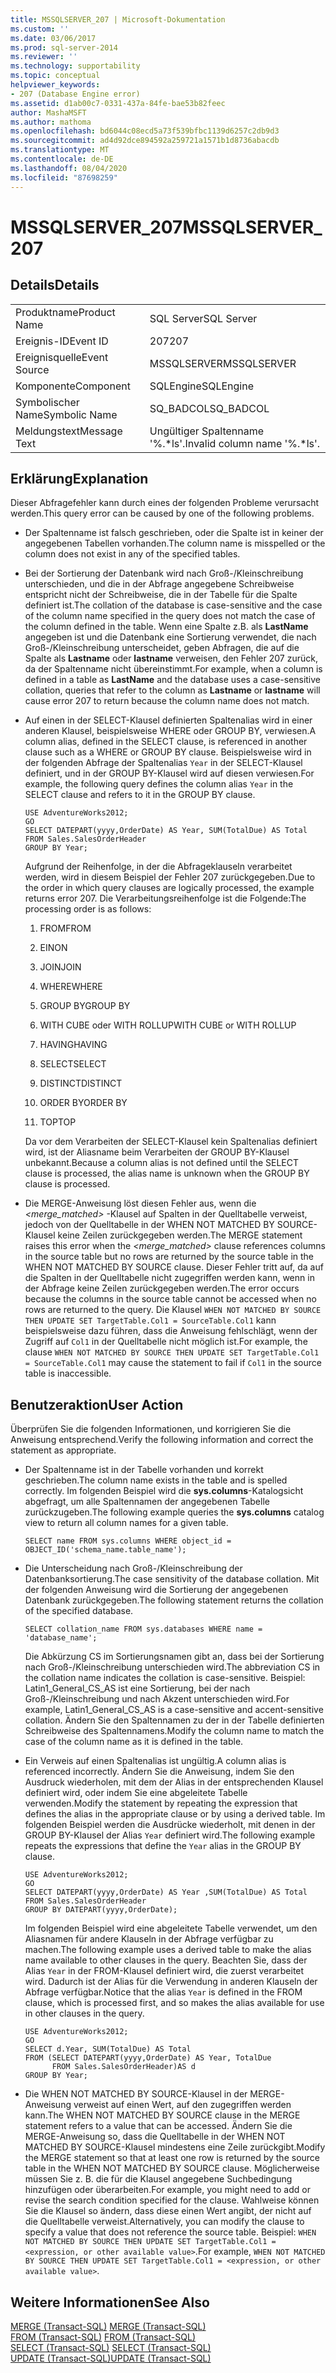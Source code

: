 ```yaml
---
title: MSSQLSERVER_207 | Microsoft-Dokumentation
ms.custom: ''
ms.date: 03/06/2017
ms.prod: sql-server-2014
ms.reviewer: ''
ms.technology: supportability
ms.topic: conceptual
helpviewer_keywords:
- 207 (Database Engine error)
ms.assetid: d1ab00c7-0331-437a-84fe-bae53b82feec
author: MashaMSFT
ms.author: mathoma
ms.openlocfilehash: bd6044c08ecd5a73f539bfbc1139d6257c2db9d3
ms.sourcegitcommit: ad4d92dce894592a259721a1571b1d8736abacdb
ms.translationtype: MT
ms.contentlocale: de-DE
ms.lasthandoff: 08/04/2020
ms.locfileid: "87698259"
---
```

# <a name="mssqlserver_207"></a><span data-ttu-id="e0c1c-102">MSSQLSERVER_207</span><span class="sxs-lookup"><span data-stu-id="e0c1c-102">MSSQLSERVER_207</span></span>
    
## <a name="details"></a><span data-ttu-id="e0c1c-103">Details</span><span class="sxs-lookup"><span data-stu-id="e0c1c-103">Details</span></span>  
  
|||  
|-|-|  
|<span data-ttu-id="e0c1c-104">Produktname</span><span class="sxs-lookup"><span data-stu-id="e0c1c-104">Product Name</span></span>|<span data-ttu-id="e0c1c-105">SQL Server</span><span class="sxs-lookup"><span data-stu-id="e0c1c-105">SQL Server</span></span>|  
|<span data-ttu-id="e0c1c-106">Ereignis-ID</span><span class="sxs-lookup"><span data-stu-id="e0c1c-106">Event ID</span></span>|<span data-ttu-id="e0c1c-107">207</span><span class="sxs-lookup"><span data-stu-id="e0c1c-107">207</span></span>|  
|<span data-ttu-id="e0c1c-108">Ereignisquelle</span><span class="sxs-lookup"><span data-stu-id="e0c1c-108">Event Source</span></span>|<span data-ttu-id="e0c1c-109">MSSQLSERVER</span><span class="sxs-lookup"><span data-stu-id="e0c1c-109">MSSQLSERVER</span></span>|  
|<span data-ttu-id="e0c1c-110">Komponente</span><span class="sxs-lookup"><span data-stu-id="e0c1c-110">Component</span></span>|<span data-ttu-id="e0c1c-111">SQLEngine</span><span class="sxs-lookup"><span data-stu-id="e0c1c-111">SQLEngine</span></span>|  
|<span data-ttu-id="e0c1c-112">Symbolischer Name</span><span class="sxs-lookup"><span data-stu-id="e0c1c-112">Symbolic Name</span></span>|<span data-ttu-id="e0c1c-113">SQ_BADCOL</span><span class="sxs-lookup"><span data-stu-id="e0c1c-113">SQ_BADCOL</span></span>|  
|<span data-ttu-id="e0c1c-114">Meldungstext</span><span class="sxs-lookup"><span data-stu-id="e0c1c-114">Message Text</span></span>|<span data-ttu-id="e0c1c-115">Ungültiger Spaltenname '%.\*ls'.</span><span class="sxs-lookup"><span data-stu-id="e0c1c-115">Invalid column name '%.\*ls'.</span></span>|  
  
## <a name="explanation"></a><span data-ttu-id="e0c1c-116">Erklärung</span><span class="sxs-lookup"><span data-stu-id="e0c1c-116">Explanation</span></span>  
 <span data-ttu-id="e0c1c-117">Dieser Abfragefehler kann durch eines der folgenden Probleme verursacht werden.</span><span class="sxs-lookup"><span data-stu-id="e0c1c-117">This query error can be caused by one of the following problems.</span></span>  
  
-   <span data-ttu-id="e0c1c-118">Der Spaltenname ist falsch geschrieben, oder die Spalte ist in keiner der angegebenen Tabellen vorhanden.</span><span class="sxs-lookup"><span data-stu-id="e0c1c-118">The column name is misspelled or the column does not exist in any of the specified tables.</span></span>  
  
-   <span data-ttu-id="e0c1c-119">Bei der Sortierung der Datenbank wird nach Groß-/Kleinschreibung unterschieden, und die in der Abfrage angegebene Schreibweise entspricht nicht der Schreibweise, die in der Tabelle für die Spalte definiert ist.</span><span class="sxs-lookup"><span data-stu-id="e0c1c-119">The collation of the database is case-sensitive and the case of the column name specified in the query does not match the case of the column defined in the table.</span></span> <span data-ttu-id="e0c1c-120">Wenn eine Spalte z.B. als **LastName** angegeben ist und die Datenbank eine Sortierung verwendet, die nach Groß-/Kleinschreibung unterscheidet, geben Abfragen, die auf die Spalte als **Lastname** oder **lastname** verweisen, den Fehler 207 zurück, da der Spaltenname nicht übereinstimmt.</span><span class="sxs-lookup"><span data-stu-id="e0c1c-120">For example, when a column is defined in a table as **LastName** and the database uses a case-sensitive collation, queries that refer to the column as **Lastname** or **lastname** will cause error 207 to return because the column name does not match.</span></span>  
  
-   <span data-ttu-id="e0c1c-121">Auf einen in der SELECT-Klausel definierten Spaltenalias wird in einer anderen Klausel, beispielsweise WHERE oder GROUP BY, verwiesen.</span><span class="sxs-lookup"><span data-stu-id="e0c1c-121">A column alias, defined in the SELECT clause, is referenced in another clause such as a WHERE or GROUP BY clause.</span></span> <span data-ttu-id="e0c1c-122">Beispielsweise wird in der folgenden Abfrage der Spaltenalias `Year` in der SELECT-Klausel definiert, und in der GROUP BY-Klausel wird auf diesen verwiesen.</span><span class="sxs-lookup"><span data-stu-id="e0c1c-122">For example, the following query defines the column alias `Year` in the SELECT clause and refers to it in the GROUP BY clause.</span></span>  
  
    ```  
    USE AdventureWorks2012;  
    GO  
    SELECT DATEPART(yyyy,OrderDate) AS Year, SUM(TotalDue) AS Total  
    FROM Sales.SalesOrderHeader  
    GROUP BY Year;  
    ```  
  
     <span data-ttu-id="e0c1c-123">Aufgrund der Reihenfolge, in der die Abfrageklauseln verarbeitet werden, wird in diesem Beispiel der Fehler 207 zurückgegeben.</span><span class="sxs-lookup"><span data-stu-id="e0c1c-123">Due to the order in which query clauses are logically processed, the example returns error 207.</span></span> <span data-ttu-id="e0c1c-124">Die Verarbeitungsreihenfolge ist die Folgende:</span><span class="sxs-lookup"><span data-stu-id="e0c1c-124">The processing order is as follows:</span></span>  
  
    1.  <span data-ttu-id="e0c1c-125">FROM</span><span class="sxs-lookup"><span data-stu-id="e0c1c-125">FROM</span></span>  
  
    2.  <span data-ttu-id="e0c1c-126">EIN</span><span class="sxs-lookup"><span data-stu-id="e0c1c-126">ON</span></span>  
  
    3.  <span data-ttu-id="e0c1c-127">JOIN</span><span class="sxs-lookup"><span data-stu-id="e0c1c-127">JOIN</span></span>  
  
    4.  <span data-ttu-id="e0c1c-128">WHERE</span><span class="sxs-lookup"><span data-stu-id="e0c1c-128">WHERE</span></span>  
  
    5.  <span data-ttu-id="e0c1c-129">GROUP BY</span><span class="sxs-lookup"><span data-stu-id="e0c1c-129">GROUP BY</span></span>  
  
    6.  <span data-ttu-id="e0c1c-130">WITH CUBE oder WITH ROLLUP</span><span class="sxs-lookup"><span data-stu-id="e0c1c-130">WITH CUBE or WITH ROLLUP</span></span>  
  
    7.  <span data-ttu-id="e0c1c-131">HAVING</span><span class="sxs-lookup"><span data-stu-id="e0c1c-131">HAVING</span></span>  
  
    8.  <span data-ttu-id="e0c1c-132">SELECT</span><span class="sxs-lookup"><span data-stu-id="e0c1c-132">SELECT</span></span>  
  
    9. <span data-ttu-id="e0c1c-133">DISTINCT</span><span class="sxs-lookup"><span data-stu-id="e0c1c-133">DISTINCT</span></span>  
  
    10. <span data-ttu-id="e0c1c-134">ORDER BY</span><span class="sxs-lookup"><span data-stu-id="e0c1c-134">ORDER BY</span></span>  
  
    11. <span data-ttu-id="e0c1c-135">TOP</span><span class="sxs-lookup"><span data-stu-id="e0c1c-135">TOP</span></span>  
  
     <span data-ttu-id="e0c1c-136">Da vor dem Verarbeiten der SELECT-Klausel kein Spaltenalias definiert wird, ist der Aliasname beim Verarbeiten der GROUP BY-Klausel unbekannt.</span><span class="sxs-lookup"><span data-stu-id="e0c1c-136">Because a column alias is not defined until the SELECT clause is processed, the alias name is unknown when the GROUP BY clause is processed.</span></span>  
  
-   <span data-ttu-id="e0c1c-137">Die MERGE-Anweisung löst diesen Fehler aus, wenn die *<merge_matched>* -Klausel auf Spalten in der Quelltabelle verweist, jedoch von der Quelltabelle in der WHEN NOT MATCHED BY SOURCE-Klausel keine Zeilen zurückgegeben werden.</span><span class="sxs-lookup"><span data-stu-id="e0c1c-137">The MERGE statement raises this error when the *<merge_matched>* clause references columns in the source table but no rows are returned by the source table in the WHEN NOT MATCHED BY SOURCE clause.</span></span> <span data-ttu-id="e0c1c-138">Dieser Fehler tritt auf, da auf die Spalten in der Quelltabelle nicht zugegriffen werden kann, wenn in der Abfrage keine Zeilen zurückgegeben werden.</span><span class="sxs-lookup"><span data-stu-id="e0c1c-138">The error occurs because the columns in the source table cannot be accessed when no rows are returned to the query.</span></span> <span data-ttu-id="e0c1c-139">Die Klausel `WHEN NOT MATCHED BY SOURCE THEN UPDATE SET TargetTable.Col1 = SourceTable.Col1` kann beispielsweise dazu führen, dass die Anweisung fehlschlägt, wenn der Zugriff auf `Col1` in der Quelltabelle nicht möglich ist.</span><span class="sxs-lookup"><span data-stu-id="e0c1c-139">For example, the clause `WHEN NOT MATCHED BY SOURCE THEN UPDATE SET TargetTable.Col1 = SourceTable.Col1` may cause the statement to fail if `Col1` in the source table is inaccessible.</span></span>  
  
## <a name="user-action"></a><span data-ttu-id="e0c1c-140">Benutzeraktion</span><span class="sxs-lookup"><span data-stu-id="e0c1c-140">User Action</span></span>  
 <span data-ttu-id="e0c1c-141">Überprüfen Sie die folgenden Informationen, und korrigieren Sie die Anweisung entsprechend.</span><span class="sxs-lookup"><span data-stu-id="e0c1c-141">Verify the following information and correct the statement as appropriate.</span></span>  
  
-   <span data-ttu-id="e0c1c-142">Der Spaltenname ist in der Tabelle vorhanden und korrekt geschrieben.</span><span class="sxs-lookup"><span data-stu-id="e0c1c-142">The column name exists in the table and is spelled correctly.</span></span> <span data-ttu-id="e0c1c-143">Im folgenden Beispiel wird die **sys.columns**-Katalogsicht abgefragt, um alle Spaltennamen der angegebenen Tabelle zurückzugeben.</span><span class="sxs-lookup"><span data-stu-id="e0c1c-143">The following example queries the **sys.columns** catalog view to return all column names for a given table.</span></span>  
  
    ```  
    SELECT name FROM sys.columns WHERE object_id = OBJECT_ID('schema_name.table_name');  
    ```  
  
-   <span data-ttu-id="e0c1c-144">Die Unterscheidung nach Groß-/Kleinschreibung der Datenbanksortierung.</span><span class="sxs-lookup"><span data-stu-id="e0c1c-144">The case sensitivity of the database collation.</span></span> <span data-ttu-id="e0c1c-145">Mit der folgenden Anweisung wird die Sortierung der angegebenen Datenbank zurückgegeben.</span><span class="sxs-lookup"><span data-stu-id="e0c1c-145">The following statement returns the collation of the specified database.</span></span>  
  
    ```  
    SELECT collation_name FROM sys.databases WHERE name = 'database_name';  
    ```  
  
     <span data-ttu-id="e0c1c-146">Die Abkürzung CS im Sortierungsnamen gibt an, dass bei der Sortierung nach Groß-/Kleinschreibung unterschieden wird.</span><span class="sxs-lookup"><span data-stu-id="e0c1c-146">The abbreviation CS in the collation name indicates the collation is case-sensitive.</span></span> <span data-ttu-id="e0c1c-147">Beispiel: Latin1_General_CS_AS ist eine Sortierung, bei der nach Groß-/Kleinschreibung und nach Akzent unterschieden wird.</span><span class="sxs-lookup"><span data-stu-id="e0c1c-147">For example, Latin1_General_CS_AS is a case-sensitive and accent-sensitive collation.</span></span> <span data-ttu-id="e0c1c-148">Ändern Sie den Spaltennamen zu der in der Tabelle definierten Schreibweise des Spaltennamens.</span><span class="sxs-lookup"><span data-stu-id="e0c1c-148">Modify the column name to match the case of the column name as it is defined in the table.</span></span>  
  
-   <span data-ttu-id="e0c1c-149">Ein Verweis auf einen Spaltenalias ist ungültig.</span><span class="sxs-lookup"><span data-stu-id="e0c1c-149">A column alias is referenced incorrectly.</span></span> <span data-ttu-id="e0c1c-150">Ändern Sie die Anweisung, indem Sie den Ausdruck wiederholen, mit dem der Alias in der entsprechenden Klausel definiert wird, oder indem Sie eine abgeleitete Tabelle verwenden.</span><span class="sxs-lookup"><span data-stu-id="e0c1c-150">Modify the statement by repeating the expression that defines the alias in the appropriate clause or by using a derived table.</span></span> <span data-ttu-id="e0c1c-151">Im folgenden Beispiel werden die Ausdrücke wiederholt, mit denen in der GROUP BY-Klausel der Alias `Year` definiert wird.</span><span class="sxs-lookup"><span data-stu-id="e0c1c-151">The following example repeats the expressions that define the `Year` alias in the GROUP BY clause.</span></span>  
  
    ```  
    USE AdventureWorks2012;  
    GO  
    SELECT DATEPART(yyyy,OrderDate) AS Year ,SUM(TotalDue) AS Total  
    FROM Sales.SalesOrderHeader  
    GROUP BY DATEPART(yyyy,OrderDate);  
    ```  
  
     <span data-ttu-id="e0c1c-152">Im folgenden Beispiel wird eine abgeleitete Tabelle verwendet, um den Aliasnamen für andere Klauseln in der Abfrage verfügbar zu machen.</span><span class="sxs-lookup"><span data-stu-id="e0c1c-152">The following example uses a derived table to make the alias name available to other clauses in the query.</span></span> <span data-ttu-id="e0c1c-153">Beachten Sie, dass der Alias `Year` in der FROM-Klausel definiert wird, die zuerst verarbeitet wird. Dadurch ist der Alias für die Verwendung in anderen Klauseln der Abfrage verfügbar.</span><span class="sxs-lookup"><span data-stu-id="e0c1c-153">Notice that the alias `Year` is defined in the FROM clause, which is processed first, and so makes the alias available for use in other clauses in the query.</span></span>  
  
    ```  
    USE AdventureWorks2012;  
    GO  
    SELECT d.Year, SUM(TotalDue) AS Total  
    FROM (SELECT DATEPART(yyyy,OrderDate) AS Year, TotalDue  
          FROM Sales.SalesOrderHeader)AS d  
    GROUP BY Year;  
    ```  
  
-   <span data-ttu-id="e0c1c-154">Die WHEN NOT MATCHED BY SOURCE-Klausel in der MERGE-Anweisung verweist auf einen Wert, auf den zugegriffen werden kann.</span><span class="sxs-lookup"><span data-stu-id="e0c1c-154">The WHEN NOT MATCHED BY SOURCE clause in the MERGE statement refers to a value that can be accessed.</span></span> <span data-ttu-id="e0c1c-155">Ändern Sie die MERGE-Anweisung so, dass die Quelltabelle in der WHEN NOT MATCHED BY SOURCE-Klausel mindestens eine Zeile zurückgibt.</span><span class="sxs-lookup"><span data-stu-id="e0c1c-155">Modify the MERGE statement so that at least one row is returned by the source table in the WHEN NOT MATCHED BY SOURCE clause.</span></span> <span data-ttu-id="e0c1c-156">Möglicherweise müssen Sie z. B. die für die Klausel angegebene Suchbedingung hinzufügen oder überarbeiten.</span><span class="sxs-lookup"><span data-stu-id="e0c1c-156">For example, you might need to add or revise the search condition specified for the clause.</span></span> <span data-ttu-id="e0c1c-157">Wahlweise können Sie die Klausel so ändern, dass diese einen Wert angibt, der nicht auf die Quelltabelle verweist.</span><span class="sxs-lookup"><span data-stu-id="e0c1c-157">Alternatively, you can modify the clause to specify a value that does not reference the source table.</span></span> <span data-ttu-id="e0c1c-158">Beispiel: `WHEN NOT MATCHED BY SOURCE THEN UPDATE SET TargetTable.Col1 = <expression, or other available value>`.</span><span class="sxs-lookup"><span data-stu-id="e0c1c-158">For example, `WHEN NOT MATCHED BY SOURCE THEN UPDATE SET TargetTable.Col1 = <expression, or other available value>`.</span></span>  
  
## <a name="see-also"></a><span data-ttu-id="e0c1c-159">Weitere Informationen</span><span class="sxs-lookup"><span data-stu-id="e0c1c-159">See Also</span></span>  
 <span data-ttu-id="e0c1c-160">[MERGE &#40;Transact-SQL&#41;](/sql/t-sql/statements/merge-transact-sql) </span><span class="sxs-lookup"><span data-stu-id="e0c1c-160">[MERGE &#40;Transact-SQL&#41;](/sql/t-sql/statements/merge-transact-sql) </span></span>  
 <span data-ttu-id="e0c1c-161">[FROM &#40;Transact-SQL&#41;](/sql/t-sql/queries/from-transact-sql) </span><span class="sxs-lookup"><span data-stu-id="e0c1c-161">[FROM &#40;Transact-SQL&#41;](/sql/t-sql/queries/from-transact-sql) </span></span>  
 <span data-ttu-id="e0c1c-162">[SELECT &#40;Transact-SQL&#41;](/sql/t-sql/queries/select-transact-sql) </span><span class="sxs-lookup"><span data-stu-id="e0c1c-162">[SELECT &#40;Transact-SQL&#41;](/sql/t-sql/queries/select-transact-sql) </span></span>  
 [<span data-ttu-id="e0c1c-163">UPDATE &#40;Transact-SQL&#41;</span><span class="sxs-lookup"><span data-stu-id="e0c1c-163">UPDATE &#40;Transact-SQL&#41;</span></span>](/sql/t-sql/queries/update-transact-sql)  
  
  
